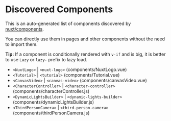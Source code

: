 # Discovered Components

This is an auto-generated list of components discovered by [nuxt/components](https://github.com/nuxt/components).

You can directly use them in pages and other components without the need to import them.

**Tip:** If a component is conditionally rendered with `v-if` and is big, it is better to use `Lazy` or `lazy-` prefix to lazy load.

- `<NuxtLogo>` | `<nuxt-logo>` (components/NuxtLogo.vue)
- `<Tutorial>` | `<tutorial>` (components/Tutorial.vue)
- `<CanvasVideo>` | `<canvas-video>` (components/canvasVideo.vue)
- `<CharacterController>` | `<character-controller>` (components/characterController.js)
- `<DynamicLightsBuilder>` | `<dynamic-lights-builder>` (components/dynamicLightsBuilder.js)
- `<ThirdPersonCamera>` | `<third-person-camera>` (components/thirdPersonCamera.js)
